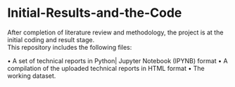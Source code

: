 # Initial-Results-and-the-Code

After completion of literature review and methodology, the project is at the initial coding and result stage.  
This repository includes the following files: 

•	A set of technical reports in Python| Jupyter Notebook (IPYNB) format
•	A compilation of the uploaded technical reports in HTML format
•	The working dataset.
